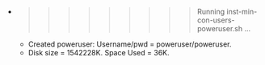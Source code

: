 * >>>>>>>>> Running inst-min-con-users-poweruser.sh ...
  * Created poweruser: Username/pwd = poweruser/poweruser.
  * Disk size = 1542228K. Space Used = 36K.
